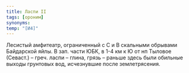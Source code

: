 ```yaml
---
title: Ласпи II
tags: [ороним]
synonyms:
temp: "[И4]"
---
```


Лесистый амфитеатр, ограниченный с С и В скальными обрывами Байдарской яйлы. В
зап. части ЮБК, в 1-4 км к Ю от нп Тыловое (Севаст.) – греч. ласпи – глина,
грязь – раньше здесь были обильные выходы грунтовых вод, исчезнувшие после
землетрясения.
